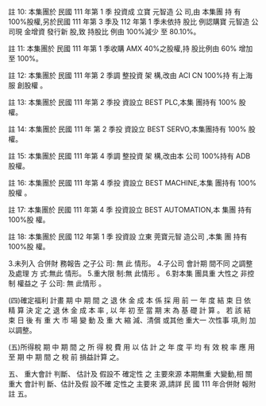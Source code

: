 註 10: 本集團於 民國 111 年第 1 季 投資成 立寶 元智造 公 司,由 本集團 持 有 100%股權,另於民國 111 年第 3 季及 112 年第 1 季未依持 股比 例認購寶 元智造 公司現 金增資 發行新 股,致 持股比 例由 100%減少 至 80.10%。

註 11: 本集團於 民國 111 年第 1 季收購 AMX 40%之股權,持 股比例由 60%
增加至 100%。

註 12: 本集團於 民國 111 年第 2 季調 整投資 架 構,改由 ACI CN 100%持 有上海服 創股權 。

註 13: 本集團於 民國 111 年第 2 季投 資設立 BEST PLC,本集 團持有 100%
股權。

註 14: 本集團於 民國 111 年 第 2 季投 資設立 BEST SERVO,本集團持有 100%
股權。

註 15: 本集團於 民國 111 年第 4 季調 整投資 架 構,改由本 公司 100%持有 ADB 股權。

註 16: 本集團於 民國 111 年第 4 季投 資設立 BEST MACHINE,本集 團持有 100%股權 。

註 17: 本集團於 民國 111 年第 4 季 投資設立 BEST AUTOMATION,本 集團 持有 100%股 權。

註 18: 本集團於 民國 112 年第 1 季 投資設 立東 莞寶元智 造公司 ,本集 團 持有 100%股 權。

3.未列入 合併財 務報告 之子公 司: 無 此 情形。 4.子公司 會計期 間不同 之調整 及處理 方 式:無此 情形。 5.重大限 制:無 此情形 。 6.對本集 團具重 大性之 非控制 權益之 子 公司: 無 此情形 。

(四)確定福利 計畫 期 中 期 間 之 退 休 金 成 本 係 採 用 前 一 年 度 結 束 日 依 精 算 決 定 之 退 休 金 成 本 率 , 以 年 初 至 當 期 末 為 基 礎 計 算 。 若 該 結 束 日 後 有 重 大 市 場 變 動 及 重 大 縮 減、清償 或其他 重大一 次性事 項,則 加 以調整。

(五)所得稅 期 中 期 間 之 所 得 稅 費 用 以 估 計 之 年 度 平 均 有 效 稅 率 應 用 至 期 中 期 間 之 稅 前 損益計算 之。

五、 重大會計 判斷、 估計及 假設不 確定性 之 主要來源 本期無重 大變動,相 關重大 會計判 斷、估計及假 設不確 定性之 主要來 源,請詳 民 國 111 年合併財 報附註 五。